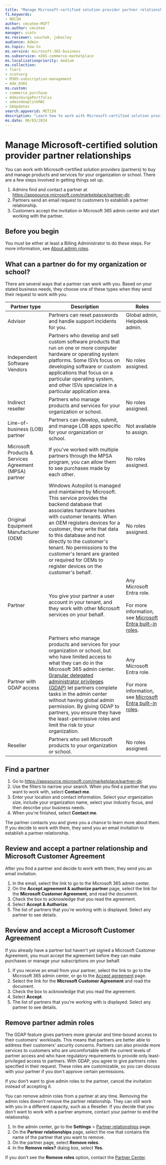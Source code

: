 ```yaml
---
title: "Manage Microsoft-certified solution provider partner relationships"
f1.keywords:
- NOCSH
author: cmcatee-MSFT
ms.author: cmcatee
manager: scotv
ms.reviewer: souchak, jobailey
audience: Admin
ms.topic: how-to
ms.service: microsoft-365-business
ms.subservice: m365-commerce-marketplace
ms.localizationpriority: medium
ms.collection:
- Tier1
- scotvorg
- M365-subscription-management 
- Adm_O365
ms.custom: 
- commerce_purchase
- AdminSurgePortfolio
- admindeeplinkMAC
- GAUpdates
search.appverid: MET150
description: "Learn how to work with Microsoft-certified solution providers (partners) to buy and manage products and services for your organization or school."
ms.date: 06/03/2024
---
```


# Manage Microsoft-certified solution provider partner relationships

You can work with Microsoft-certified solution providers (partners) to buy and manage products and services for your organization or school. There are a few steps involved in getting things set up.

1. Admins find and contact a partner at <a href="https://appsource.microsoft.com/marketplace/partner-dir" target="_blank">https://appsource.microsoft.com/marketplace/partner-dir</a>.
2. Partners send an email request to customers to establish a partner relationship.
3. Customers accept the invitation in Microsoft 365 admin center and start working with the partner.

## Before you begin

You must be either at least a Billing Administrator to do these steps. For more information, see [About admin roles](../admin/add-users/about-admin-roles.md).

## What can a partner do for my organization or school?

There are several ways that a partner can work with you. Based on your stated business needs, they choose one of these types when they send their request to work with you.

| Partner type | Description | Roles |
| ------------ | ----------- | ----- |
| Advisor | Partners can reset passwords and handle support incidents for you. | Global admin, Helpdesk admin. |
| Independent Software Vendors | Partners who develop and sell custom software products that run on one or more computer hardware or operating system platforms. Some ISVs focus on developing software or custom applications that focus on a particular operating system, and other ISVs specialize in a particular application area. | No roles assigned. |
| Indirect reseller | Partners who manage products and services for your organization or school. | No roles assigned. |
| Line-of-business (LOB) partner | Partners can develop, submit, and manage LOB apps specific for your organization or school. | Not available to assign. |
| Microsoft Products & Services Agreement (MPSA) partner | If you've worked with multiple partners through the MPSA program, you can allow them to see purchases made by each other. | No roles assigned. |
| Original Equipment Manufacturer (OEM) | Windows Autopilot is managed and maintained by Microsoft. This service provides the backend database that associates hardware hashes with customer tenants. When an OEM registers devices for a customer, they write that data to this database and not directly to the customer's tenant. No permissions to the customer's tenant are granted or required for OEMs to register devices on the customer's behalf. | No roles assigned. |
| Partner | You give your partner a user account in your tenant, and they work with other Microsoft services on your behalf. | Any Microsoft Entra role.<br><br>For more information, see [Microsoft Entra built-in roles](/entra/identity/role-based-access-control/permissions-reference). |
| Partner with GDAP access | Partners who manage products and services for your organization or school, but who have limited access to what they can do in the Microsoft 365 admin center. [Granular delegated administrator privileges (GDAP)](/partner-center/gdap-introduction) let partners complete tasks in the admin center without having global admin permission. By giving GDAP to partners, you ensure they have the least-permissive roles and limit the risk to your organization. | Any Microsoft Entra role.<br><br>For more information, see [Microsoft Entra built-in roles](/azure/active-directory/roles/permissions-reference). |
| Reseller | Partners who sell Microsoft products to your organization or school. | No roles assigned. |

## Find a partner

1. Go to <a href="https://appsource.microsoft.com/marketplace/partner-dir" target="_blank">https://appsource.microsoft.com/marketplace/partner-dir</a>.
2. Use the filters to narrow your search. When you find a partner that you want to work with, select **Contact me**.
3. Enter your location and contact information. Select your organization size, include your organization name, select your industry focus, and then describe your business needs.
4. When you're finished, select **Contact me**.

The partner contacts you and gives you a chance to learn more about them. If you decide to work with them, they send you an email invitation to establish a partner relationship.

## Review and accept a partner relationship and Microsoft Customer Agreement

After you find a partner and decide to work with them, they send you an email invitation.

1. In the email, select the link to go to the Microsoft 365 admin center.
2. On the **Accept agreement & authorize partner** page, select the link for the **Microsoft Customer Agreement**, and read the document.
3. Check the box to acknowledge that you read the agreement.
4. Select **Accept & Authorize**.
5. The list of partners that you're working with is displayed. Select any partner to see details.

## Review and accept a Microsoft Customer Agreement

If you already have a partner but haven't yet signed a Microsoft Customer Agreement, you must accept the agreement before they can make purchases or manage your subscriptions on your behalf.

1. If you receive an email from your partner, select the link to go to the Microsoft 365 admin center, or go to the <a href="https://go.microsoft.com/fwlink/?linkid=2116573" target="_blank">Accept agreement</a> page.
2. Select the link for the **Microsoft Customer Agreement** and read the document.
3. Check the box to acknowledge that you read the agreement.
4. Select **Accept**.
5. The list of partners that you're working with is displayed. Select any partner to see details.

## Remove partner admin roles

The GDAP feature gives partners more granular and time-bound access to their customers' workloads. This means that partners are better able to address their customers' security concerns. Partners can also provide more services to customers who are uncomfortable with the current levels of partner access and who have regulatory requirements to provide only least-privileged access to partners. With GDAP, you agree to give partners roles specified in their request. These roles are customizable, so you can discuss with your partner if you don't approve certain permissions.

If you don't want to give admin roles to the partner, cancel the invitation instead of accepting it.

You can remove admin roles from a partner at any time. Removing the admin roles doesn't remove the partner relationship. They can still work with you in a different capacity, such as a Reseller. If you decide that you don't want to work with a partner anymore, contact your partner to end the relationship.

1. In the admin center, go to the **Settings** > <a href="https://go.microsoft.com/fwlink/p/?linkid=2074649" target="_blank">Partner relationships</a> page.
2. On the **Partner relationships** page, select the row that contains the name of the partner that you want to remove.
3. On the partner page, select **Remove roles**.
4. In the **Remove roles?** dialog box, select **Yes**.

If you don't see the **Remove roles** option, contact the [Partner Center](https://partner.microsoft.com/support).
